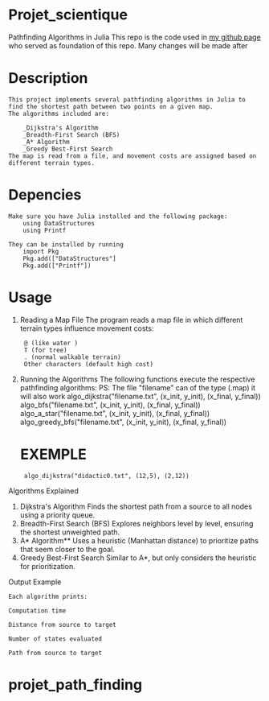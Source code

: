 # Projet_scientique

 Pathfinding Algorithms in Julia
 This repo is the code used in [my github page ](https://github.com/KarMaths) who served as foundation of this repo.
 Many changes will be made after 
# Description
    This project implements several pathfinding algorithms in Julia to find the shortest path between two points on a given map. 
    The algorithms included are:

        _Dijkstra's Algorithm
        _Breadth-First Search (BFS)
        _A* Algorithm
        _Greedy Best-First Search
    The map is read from a file, and movement costs are assigned based on different terrain types.

# Depencies 
    Make sure you have Julia installed and the following package:
        using DataStructures
        using Printf
        
    They can be installed by running 
        import Pkg
        Pkg.add(["DataStructures"]
        Pkg.add(["Printf"])
        
# Usage

1. Reading a Map File
    The program reads a map file in which different terrain types influence movement costs:

        @ (like water )
        T (for tree)
        . (normal walkable terrain)
        Other characters (default high cost)
2. Running the Algorithms
    The following functions execute the respective pathfinding algorithms:
    PS: The file "filename" can of the type (.map) it will also work
        algo_dijkstra("filename.txt", (x_init, y_init), (x_final, y_final))
        algo_bfs("filename.txt", (x_init, y_init), (x_final, y_final))
        algo_a_star("filename.txt", (x_init, y_init), (x_final, y_final))
        algo_greedy_bfs("filename.txt", (x_init, y_init), (x_final, y_final))
    # EXEMPLE 
        algo_dijkstra("didactic0.txt", (12,5), (2,12))

Algorithms Explained

1. Dijkstra's Algorithm
        Finds the shortest path from a source to all nodes using a priority queue.
2. Breadth-First Search (BFS)
        Explores neighbors level by level, ensuring the shortest unweighted path.
3. A* Algorithm**
        Uses a heuristic (Manhattan distance) to prioritize paths that seem closer to the goal.
4. Greedy Best-First Search
        Similar to A*, but only considers the heuristic for prioritization.
        
Output Example

    Each algorithm prints:

    Computation time

    Distance from source to target

    Number of states evaluated

    Path from source to target
# projet_path_finding
